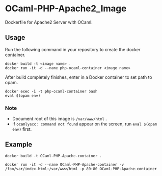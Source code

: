 # OCaml-PHP-Apache2_Image
Dockerfile for Apache2 Server with OCaml. 

## Usage
Run the following command in your repository to create the docker container.
```
docker build -t <image name> .
docker run -it -d --name php-ocaml-container <image name>
```

After build completely finishes, enter in a Docker container to set path to opam.
```
docker exec -i -t php-ocaml-container bash
eval $(opam env)
```

### Note
- Document root of this image is `/var/www/html` .
- If `ocamlyacc: command not found` appear on the screen, run `eval $(opam env)` first.

## Example
```
docker build -t OCaml-PHP-Apache-container .

docker run -it -d --name OCaml-PHP-Apache-container -v /foo/var/index.html:/var/www/html -p 80:80 OCaml-PHP-Apache-container
```
